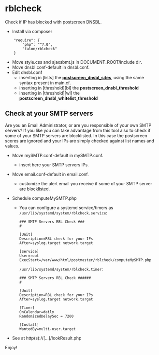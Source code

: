 # rblcheck
Check if IP has blocked with postscreen DNSBL.

- Install via composer
```
    "require": {
        "php": "^7.0",
        "falon/rblcheck"
    }
```
- Move style.css and ajaxsbmt.js in DOCUMENT_ROOT/include dir.
- Move dnsbl.conf-default in dnsbl.conf.
- Edit dnsbl.conf
  - inserting in [lists] the <b><a href="http://www.postfix.org/postconf.5.html#postscreen_dnsbl_sites">postscreen_dnsbl_sites</a></b>, using the same syntax present in main.cf.
  - inserting in [threshold][bl] the <b>postscreen_dnsbl_threshold</b>
  - inserting in [threshold][wl] the <b>postscreen_dnsbl_whitelist_threshold</b>


## Check at your SMTP servers
Are you an Email Administrator, or are you responsible of your own SMTP servers?
If you like you can take advantage from this tool also to check if some of your SMTP servers are blocklisted.
In this case the postscreen scores are ignored and your IPs are simply checked against list names and values.

- Move mySMTP.conf-default in mySMTP.conf.
  - insert here your SMTP servers IPs.
- Move email.conf-default in email.conf.
  - customize the alert email you receive if some of your SMTP server are blocklisted.
- Schedule computeMySMTP.php
  - You can configure a systemd service/timers as
	`/usr/lib/systemd/system/rblcheck.service`:
	```
	### SMTP Servers RBL Check ###
	#
	
	[Unit]
	Description=RBL check for your IPs
	After=syslog.target network.target

	[Service]
	User=root
	ExecStart=/var/www/html/postmaster/rblcheck/computeMySMTP.php
	```

	`/usr/lib/systemd/system/rblcheck.timer`:
	```
	### SMTP Servers RBL Check ######
	#
	
	[Unit]
	Description=RBL check for your IPs
	After=syslog.target network.target
	
	[Timer]
	OnCalendar=daily
	RandomizedDelaySec = 7200
	
	[Install]
	WantedBy=multi-user.target
	```

- See at http(s)://[...]/lookResult.php



Enjoy!
